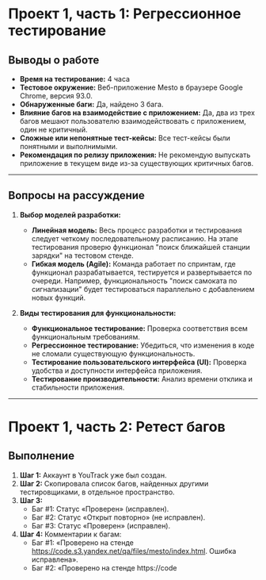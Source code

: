 # Проект 1, часть 1: Регрессионное тестирование

## Выводы о работе

- **Время на тестирование:** 4 часа
- **Тестовое окружение:** Веб-приложение Mesto в браузере Google Chrome, версия 93.0.
- **Обнаруженные баги:** Да, найдено 3 бага.
- **Влияние багов на взаимодействие с приложением:** Да, два из трех багов мешают пользователю взаимодействовать с приложением, один не критичный.
- **Сложные или непонятные тест-кейсы:** Все тест-кейсы были понятными и выполнимыми.
- **Рекомендация по релизу приложения:** Не рекомендую выпускать приложение в текущем виде из-за существующих критичных багов.

---

## Вопросы на рассуждение

1. **Выбор моделей разработки:**
   - **Линейная модель:** Весь процесс разработки и тестирования следует четкому последовательному расписанию. На этапе тестирования проверю функционал "поиск ближайшей станции зарядки" на тестовом стенде.
   - **Гибкая модель (Agile):** Команда работает по спринтам, где функционал разрабатывается, тестируется и развертывается по очереди. Например, функциональность "поиск самоката по сигнализации" будет тестироваться параллельно с добавлением новых функций.

2. **Виды тестирования для функциональности:**
   - **Функциональное тестирование:** Проверка соответствия всем функциональным требованиям.
   - **Регрессионное тестирование:** Убедиться, что изменения в коде не сломали существующую функциональность.
   - **Тестирование пользовательского интерфейса (UI):** Проверка удобства и доступности интерфейса приложения.
   - **Тестирование производительности:** Анализ времени отклика и стабильности приложения.

---

# Проект 1, часть 2: Ретест багов

## Выполнение

1. **Шаг 1:** Аккаунт в YouTrack уже был создан.
2. **Шаг 2:** Скопировала список багов, найденных другими тестировщиками, в отдельное пространство.
3. **Шаг 3:**
   - Баг #1: Статус «Проверен» (исправлен).
   - Баг #2: Статус «Открыт повторно» (не исправлен).
   - Баг #3: Статус «Проверен» (исправлен).
4. **Шаг 4:** Комментарии к багам:
   - Баг #1: «Проверено на стенде https://code.s3.yandex.net/qa/files/mesto/index.html. Ошибка исправлена».
   - Баг #2: «Проверено на стенде https://code
